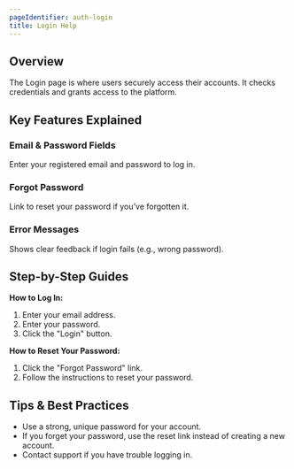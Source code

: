 ```yaml
---
pageIdentifier: auth-login
title: Login Help
---
```


## Overview
The Login page is where users securely access their accounts. It checks credentials and grants access to the platform.

## Key Features Explained
### Email & Password Fields
Enter your registered email and password to log in.

### Forgot Password
Link to reset your password if you’ve forgotten it.

### Error Messages
Shows clear feedback if login fails (e.g., wrong password).

## Step-by-Step Guides
**How to Log In:**
1. Enter your email address.
2. Enter your password.
3. Click the "Login" button.

**How to Reset Your Password:**
1. Click the "Forgot Password" link.
2. Follow the instructions to reset your password.

## Tips & Best Practices
- Use a strong, unique password for your account.
- If you forget your password, use the reset link instead of creating a new account.
- Contact support if you have trouble logging in.
